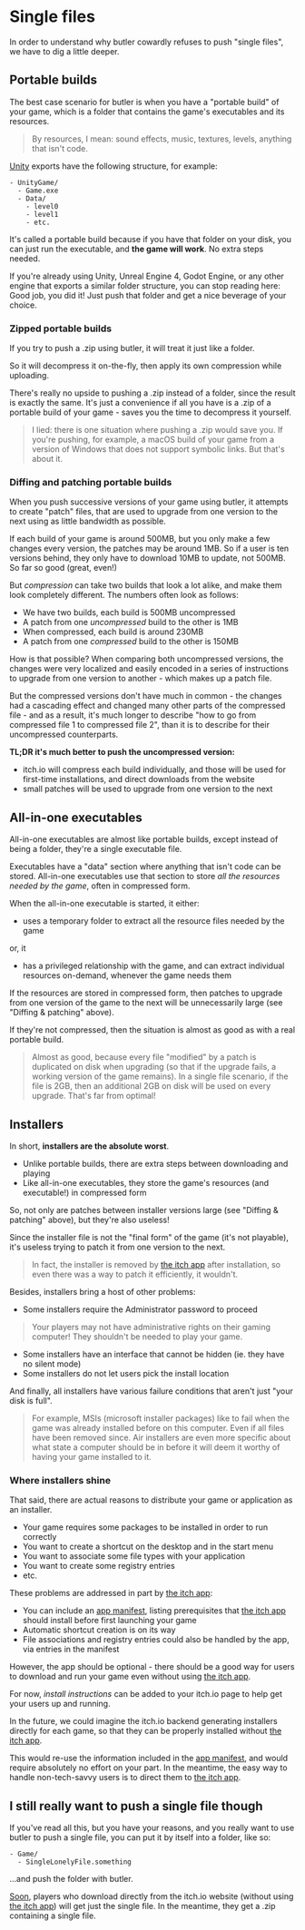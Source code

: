 
# Single files

In order to understand why butler cowardly refuses to push "single files", we have to dig a little deeper.

## Portable builds

The best case scenario for butler is when you have a "portable build"
of your game, which is a folder that contains the game's executables
and its resources.

> By resources, I mean: sound effects, music, textures, levels, anything that isn't code.

[Unity](https://unity3d.com/) exports have the following structure, for example:

```
- UnityGame/
  - Game.exe
  - Data/
    - level0
    - level1
    - etc.
```

It's called a portable build because if you have that folder on your disk, you can just run the executable, and **the game will work**. No extra steps needed.

If you're already using Unity, Unreal Engine 4, Godot Engine, or any other engine that exports a similar folder structure, you can stop reading here: Good job, you did it! Just push that folder and get a nice beverage of your choice.

### Zipped portable builds

If you try to push a .zip using butler, it will treat it just like a folder.

So it will decompress it on-the-fly, then apply its own compression while uploading.

There's really no upside to pushing a .zip instead of a folder, since the result is
exactly the same. It's just a convenience if all you have is a .zip of a portable build
of your game - saves you the time to decompress it yourself.

> I lied: there is one situation where pushing a .zip would save you. If you're pushing,
for example, a macOS build of your game from a version of Windows that does not support
symbolic links. But that's about it.

### Diffing and patching portable builds

When you push successive versions of your game using butler, it attempts to create "patch"
files, that are used to upgrade from one version to the next using as little bandwidth
as possible.

If each build of your game is around 500MB, but you only make a few changes every version,
the patches may be around 1MB. So if a user is ten versions behind, they only have to download
10MB to update, not 500MB. So far so good (great, even!)

But *compression* can take two builds that look a lot alike, and make them look completely
different. The numbers often look as follows:

  * We have two builds, each build is 500MB uncompressed
  * A patch from one *uncompressed* build to the other is 1MB
  * When compressed, each build is around 230MB
  * A patch from one *compressed* build to the other is 150MB

How is that possible? When comparing both uncompressed versions, the changes were very
localized and easily encoded in a series of instructions to upgrade from one version to another - which makes up a patch file.

But the compressed versions don't have much in common - the changes had a cascading effect
and changed many other parts of the compressed file - and as a result, it's much longer to
describe "how to go from compressed file 1 to compressed file 2", than it is to describe
for their uncompressed counterparts.

**TL;DR it's much better to push the uncompressed version:**

  * itch.io will compress each build individually, and those will be used for first-time installations, and direct downloads from the website
  * small patches will be used to upgrade from one version to the next

## All-in-one executables

All-in-one executables are almost like portable builds, except instead of being a folder,
they're a single executable file.

Executables have a "data" section where anything that isn't code can be stored. All-in-one executables
use that section to store *all the resources needed by the game*, often in compressed form.

When the all-in-one executable is started, it either:

  * uses a temporary folder to extract all the resource files needed by the game

or, it

  * has a privileged relationship with the game, and can extract individual resources on-demand, whenever the game needs them

If the resources are stored in compressed form, then patches to
upgrade from one version of the game to the next will be
unnecessarily large (see "Diffing & patching" above).

If they're not compressed, then the situation is almost as good
as with a real portable build.

> Almost as good, because every file "modified" by a patch
> is duplicated on disk when upgrading (so that if the upgrade
> fails, a working version of the game remains). In a single
> file scenario, if the file is 2GB, then an additional 2GB
> on disk will be used on every upgrade. That's far from optimal!

## Installers

In short, **installers are the absolute worst**.

  * Unlike portable builds, there are extra steps between downloading and playing
  * Like all-in-one executables, they store the game's resources (and executable!) in compressed form

So, not only are patches between installer versions large (see 
"Diffing & patching" above), but they're also useless!

Since the installer file is not the "final form" of the game
(it's not playable), it's useless trying to patch it from one
version to the next.

> In fact, the installer is removed by [the itch app][] after installation, so even there was a way to patch it efficiently, it wouldn't.

Besides, installers bring a host of other problems:

  * Some installers require the Administrator password to proceed

> Your players may not have administrative rights on their
gaming computer! They shouldn't be needed to play your game.

  * Some installers have an interface that cannot be hidden (ie. they have no silent mode)
  * Some installers do not let users pick the install location

And finally, all installers have various failure conditions that
aren't just "your disk is full".

> For example, MSIs (microsoft installer packages) like to fail
when the game was already installed before on this computer. Even if all files have been removed since. Air installers are even more specific about what state a computer should be in before it will deem it worthy of having your game installed to it.

### Where installers shine

That said, there are actual reasons to distribute your game or application as an installer.

  * Your game requires some packages to be installed in order to run correctly
  * You want to create a shortcut on the desktop and in the start menu
  * You want to associate some file types with your application
  * You want to create some registry entries
  * etc.

These problems are addressed in part by [the itch app][]:

  * You can include an [app manifest][], listing prerequisites that [the itch app][] should install before first launching your game
  * Automatic shortcut creation is on its way
  * File associations and registry entries could also be handled by the app, via entries in the manifest

[the itch app]: https://itch.io/app
[app manifest]: https://itch.io/docs/itch/integrating/manifest.html

However, the app should be optional - there should be a good way
for users to download and run your game even without using [the itch app][].

For now, *install instructions* can be added to your itch.io page
to help get your users up and running.

In the future, we could imagine the itch.io backend generating installers directly for each game, so that they can be properly installed without [the itch app][].

This would re-use the information included in the [app manifest][], and would require absolutely no effort on your part. In the meantime, the easy way to handle non-tech-savvy users is to direct
them to [the itch app][].

## I still really want to push a single file though

If you've read all this, but you have your reasons, and you really
want to use butler to push a single file, you can put it by itself
into a folder, like so:

```
- Game/
  - SingleLonelyFile.something
```

...and push the folder with butler.

[Soon](https://github.com/itchio/butler/issues/58#issuecomment-284766521), players who download directly from the itch.io website (without using [the itch app][]) will get just the single file. In the meantime, they get a .zip containing a single file.
